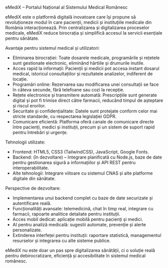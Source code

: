 eMediX – Portalul Național al Sistemului Medical Românesc

eMediX este o platformă digitală inovatoare care își propune să revoluționeze modul în care pacienții, medicii și instituțiile medicale din România interacționează. Prin centralizarea și digitalizarea proceselor medicale, eMediX reduce birocrația și simplifică accesul la servicii esențiale pentru sănătate.

Avantaje pentru sistemul medical și utilizatori:
- Eliminarea birocrației: Toate dosarele medicale, programările și rețetele sunt gestionate electronic, eliminând hârtiile și drumurile inutile.
- Acces rapid la informații: Pacienții și medicii pot accesa instant dosarul medical, istoricul consultațiilor și rezultatele analizelor, indiferent de locație.
- Programări online: Rezervarea sau modificarea unei consultații se face în câteva secunde, fără telefoane sau cozi la recepție.
- Rețete electronice și transmitere automată: Prescripțiile sunt generate digital și pot fi trimise direct către farmacii, reducând timpul de așteptare și riscul erorilor.
- Securitate și confidențialitate: Datele sunt protejate conform celor mai stricte standarde, cu respectarea legislației GDPR.
- Comunicare eficientă: Platforma oferă canale de comunicare directe între pacienți, medici și instituții, precum și un sistem de suport rapid pentru întrebări și urgențe.

Tehnologii utilizate:
- Frontend: HTML5, CSS3 (TailwindCSS), JavaScript, Google Fonts.
- Backend: (în dezvoltare) – Integrare planificată cu Node.js, baze de date pentru gestionarea sigură a informațiilor și API REST pentru interoperabilitate.
- Alte tehnologii: Integrare viitoare cu sistemul CNAS și alte platforme digitale din sănătate.

Perspective de dezvoltare:
- Implementarea unui backend complet cu baze de date securizate și autentificare reală.
- Funcționalități avansate: telemedicină, chat în timp real, integrare cu farmacii, rapoarte analitice detaliate pentru instituții.
- Acces mobil dedicat: aplicație mobilă pentru pacienți și medici.
- AI pentru analiză medicală: sugestii automate, prevenție și alerte personalizate.
- Extinderea interfeței pentru instituții: raportare statistică, managementul resurselor și integrarea cu alte sisteme publice.

eMediX nu este doar un pas spre digitalizarea sănătății, ci o soluție reală pentru debirocratizare, eficiență și accesibilitate în sistemul medical românesc.
